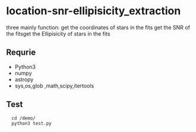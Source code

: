 # location-snr-ellipisicity_extraction
three mainly function: get the coordinates of stars in the fits   get the SNR of the fitsget the Ellipisicity of stars in the fits
## Requrie
* Python3
* numpy
* astropy
* sys,os,glob ,math,scipy,itertools
## Test
```
  cd /demo/
  python3 test.py
```
